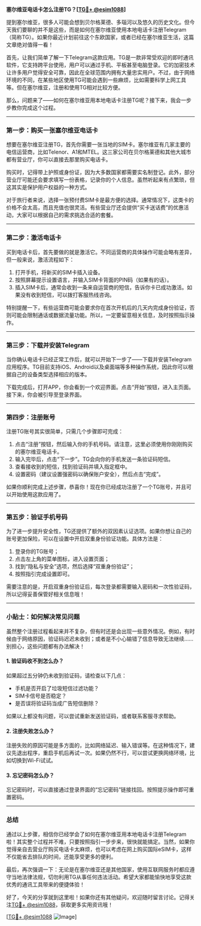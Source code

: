 **塞尔维亚电话卡怎么注册TG？[[TG💪+ @esim1088](https://t.me/s/esim1088)]**

提到塞尔维亚，很多人可能会想到贝尔格莱德、多瑙河以及悠久的历史文化。但今天我们要聊的并不是这些，而是如何在塞尔维亚使用本地电话卡注册Telegram（简称TG）。如果你最近计划前往这个东欧国家，或者已经在塞尔维亚生活，这篇文章绝对值得一看！

首先，让我们简单了解一下Telegram这款应用。TG是一款非常受欢迎的即时通讯软件，它支持跨平台使用，用户可以通过手机、平板甚至电脑登录。它的加密技术让许多用户觉得安全可靠，因此在全球范围内拥有大量忠实用户。不过，由于网络环境的不同，在某些地区使用TG可能会遇到一些麻烦，比如需要科学上网工具等。但在塞尔维亚，注册和使用TG相对比较方便。

那么，问题来了——如何在塞尔维亚用本地电话卡注册TG呢？接下来，我会一步步教你完成这个过程。

---

### **第一步：购买一张塞尔维亚电话卡**

想要在塞尔维亚注册TG，首先你需要一张当地的SIM卡。塞尔维亚有几家主要的电信运营商，比如Telenor、A1和MTEL。这三家公司在贝尔格莱德和其他大城市都有营业厅，你可以直接去那里购买电话卡。

购买时，记得带上护照或身份证，因为大多数国家都需要实名制登记。此外，部分营业厅可能还会要求填写一份表格，记录你的个人信息。虽然听起来有点繁琐，但这其实是保护用户权益的一种方式。

对于旅行者来说，选择一张预付费SIM卡是最方便的选择。通常情况下，这类卡的价格不会太高，而且充值也很灵活。有些营业厅还会提供“买卡送话费”的优惠活动，大家可以根据自己的需求挑选合适的套餐。

---

### **第二步：激活电话卡**

买到电话卡后，首先要做的就是激活它。不同运营商的具体操作可能会略有差异，但一般来说，激活流程如下：

1. 打开手机，将新买的SIM卡插入设备。
2. 按照屏幕提示设置语言，并输入SIM卡背面的PIN码（如果有的话）。
3. 插入SIM卡后，通常会收到一条来自运营商的短信，告诉你卡已成功激活。如果没有收到短信，可以拨打客服热线咨询。

特别提醒一下，有些运营商可能会要求你在首次开机后的几天内完成身份验证，否则可能会限制通话或数据流量功能。所以，一定要留意相关信息，及时按照指示操作。

---

### **第三步：下载并安装Telegram**

当你确认电话卡已经正常工作后，就可以开始下一步了——下载并安装Telegram应用程序。TG目前支持iOS、Android以及桌面端等多种操作系统，因此你可以根据自己的设备类型选择相应的版本。

下载完成后，打开APP，你会看到一个欢迎界面。点击“开始”按钮，进入主页面。接下来，你会被引导至登录界面。

---

### **第四步：注册账号**

注册TG账号其实很简单，只需几个步骤即可完成：

1. 点击“注册”按钮，然后输入你的手机号码。请注意，这里必须使用你刚刚购买的塞尔维亚电话卡。
2. 输入完毕后，点击“下一步”。TG会向你的手机发送一条验证码短信。
3. 查看接收到的短信，找到验证码并填入指定框中。
4. 设置密码（建议设置强密码以确保账户安全），然后点击“完成”。

如果你顺利完成上述步骤，恭喜你！现在你已经成功注册了一个TG账号，并且可以开始使用这款应用了。

---

### **第五步：验证手机号码**

为了进一步提升安全性，TG还提供了额外的双因素认证选项。如果你想让自己的账号更加保险，可以在设置中开启双重身份验证功能。具体方法是：

1. 登录你的TG账号；
2. 点击左上角的菜单图标，进入设置页面；
3. 找到“隐私与安全”选项，然后选择“双重身份验证”；
4. 按照指引完成设置即可。

需要注意的是，开启双重身份验证后，每次登录都需要输入密码和一次性验证码，所以记得妥善保管好相关信息哦！

---

### **小贴士：如何解决常见问题**

虽然整个注册过程看起来并不复杂，但有时还是会出现一些意外情况。例如，有时候由于网络原因，验证码迟迟未收到；或者是不小心输错了信息导致无法继续……别担心，这些问题都有办法解决！

#### **1. 验证码收不到怎么办？**
如果超过五分钟仍未收到验证码，请检查以下几点：
- 手机是否开启了垃圾短信过滤功能？
- SIM卡信号是否稳定？
- 是否误将验证码当成广告短信删除？

如果以上都没有问题，可以尝试重新发送验证码，或者联系客服寻求帮助。

#### **2. 注册失败怎么办？**
注册失败的原因可能是多方面的，比如网络延迟、输入错误等。在这种情况下，建议先退出程序，重启手机后再试一次。如果仍然不行，可以尝试更换网络环境，比如切换到Wi-Fi试试。

#### **3. 忘记密码怎么办？**
忘记密码时，可以直接通过登录界面的“忘记密码”链接找回。按照提示操作即可重置密码。

---

### **总结**

通过以上步骤，相信你已经学会了如何在塞尔维亚用本地电话卡注册Telegram啦！其实整个过程并不难，只要按照指引一步步来，很快就能搞定。当然，如果你觉得亲自去营业厅购买电话卡太麻烦，也可以考虑在网上购买国际eSIM卡，这样不仅能省去排队的时间，还能享受更多的便利。

最后，再次强调一下：无论是在塞尔维亚还是其他国家，使用互联网服务时都应遵守当地法律法规，切勿利用TG从事任何违法活动。希望大家都能愉快地享受这款优秀的通讯工具带来的便捷体验！

好了，今天的分享就到这里啦！如果你还有其他疑问，欢迎随时留言讨论。记得关注[TG💪+ @esim1088](https://t.me/s/esim1088)，获取更多实用资讯哦！

[[TG💪+ @esim1088](https://t.me/s/esim1088) ![Image](https://i.postimg.cc/4NQfJmqS/Snipaste-2025-05-13-00-14-12.png)]